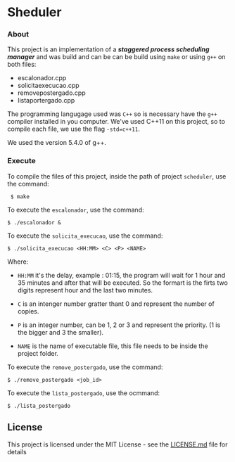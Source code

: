 # Sheduler

### About
This project is an implementation of a ***staggered process scheduling manager*** and was build and can be can be build using `make` or using `g++` on both files:
- escalonador.cpp
- solicitaexecucao.cpp
- removepostergado.cpp
- listaportergado.cpp

The programming langugage used was `C++` so is necessary have the `g++` compiler installed in you computer. We've used C++11 on this project, so to compile each file, we use the flag `-std=c++11`.

We used the version 5.4.0 of g++.

### Execute

To compile the files of this project, inside the path of project `scheduler`, use the command:
```
 $ make
```

To execute the `escalonador`, use the command:
```
$ ./escalonador &
```

To execute the `solicita_execucao`, use the command:
```
$ ./solicita_execucao <HH:MM> <C> <P> <NAME>
```
Where:

- `HH:MM` it's the delay, example : 01:15, the program will wait for 1 hour and 35 minutes and after that will be executed. So the formart is the firts two digits represent hour and the last two minutes.

- `C` is an intenger number gratter thant 0 and represent the number of copies.

- `P` is an integer number, can be 1, 2 or 3 and represent the priority. (1 is the bigger and 3 the smaller).

- `NAME` is the name of executable file, this file needs to be inside the project folder.


To execute the `remove_postergado`, use the command:
```
$ ./remove_postergado <job_id>
```

To execute the `lista_postergado`, use the ocmmand:
```
$ ./lista_postergado
```



## License

This project is licensed under the MIT License - see the [LICENSE.md](https://github.com/gabrielpereirapinheiro/scheduler/blob/master/LICENSE) file for details

